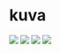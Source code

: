 # kuva

<img src="https://github.com/NooraVino/ot-harjoitustyo/blob/master/GiftWish/Dokumentointi/arkkitehtuuri/pakkausrakenne_1.jpg">

<img src="https://github.com/NooraVino/ot-harjoitustyo/blob/master/GiftWish/Dokumentointi/arkkitehtuuri/luokkakaavio.jpg">

<img src="https://github.com/NooraVino/ot-harjoitustyo/blob/master/GiftWish/Dokumentointi/arkkitehtuuri/suhteita kuvaava luokkakaavio.jpg">

<img src="https://github.com/NooraVino/ot-harjoitustyo/blob/master/GiftWish/Dokumentointi/arkkitehtuuri/sekvenssikaavio.jpg">

